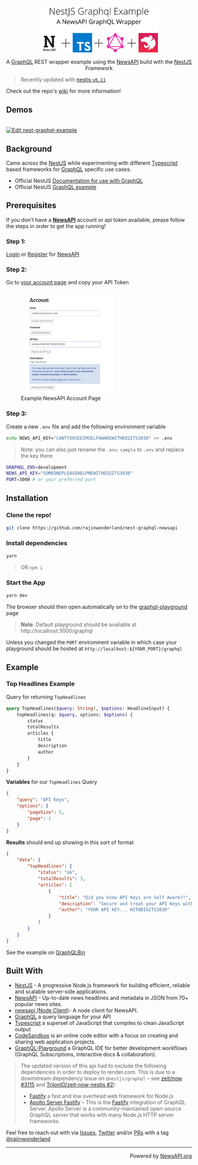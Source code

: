 <p align="center">
  <a href="http://bit.ly/2Mw9Szs" target="blank"><img src="docs/assets/nestjs-graphql-example.png"
      width="320" alt="Nest Logo" /></a>
</p>
<p align="center">A <a href="https://graphql.org/" target="_blank">GraphQL</a> REST wrapper example using the <a href="https://newsapi.org"
    target="_blank">NewsAPI</a> build with the <a href="https://nestjs.com/" target="_blank">NestJS</a> Framework</p>


> Recently updated with [nestjs `v6.11`](https://github.com/nestjs/nest/releases/tag/v6.11.0)


Check out the repo's [wiki](https://github.com/rajinwonderland/nest-graphql-newsapi/wiki/Home) for more information!


## Demos
<br/>
 <a href="https://codesandbox.io/s/4r84973oj9?autoresize=1&expanddevtools=1&hidenavigation=1&view=editor" target="_blank">
    <img alt="Edit nest-graphql-example" src="https://codesandbox.io/static/img/play-codesandbox.svg" width="175px">
  </a>

## Background

Came across the [NestJS](https://nestjs.org) while experimenting with different [Typescript](https://www.typescriptlang.org/) based frameworks for [GraphQL](https://graphql.org) specific use cases.
- Official NestJS [Documentation for use with GraphQL](https://docs.nestjs.com/graphql/quick-start)
- Official NestJS [GraphQL example](https://github.com/nestjs/nest/tree/master/sample/12-graphql-apollo)

## Prerequisites

If you don't have a [**NewsAPI**](https://newsapi.org) account or api token available, please follow the steps in order to get the app running!

### Step 1:

[Login](https://newsapi.org/login) or [Register](https://newsapi.org/register) for [NewsAPI](https://newsapi.org)

### Step 2:

Go to [your account page](https://newsapi.org/account) and copy your API Token

<figure>
<img src="docs/assets/news-api-key-example.png" width="250px"/>
<figcaption>Example NewsAPI Account Page</figcaption>
</figure>

### Step 3:

Create a new `.env` file and add the following environment variable

```sh
echo NEWS_API_KEY="CANTYOUSEEIMSELFAWAREWITHDIGITS3030" >> .env
```

> Note: you can also just rename the `.env.sample` to `.env` and replace the key there

```sh
GRAPHQL_ENV=development
NEWS_API_KEY="SOMEONEPLEASEHELPMEWITHDIGITS3030"
PORT=3000 # or your preferred port
```

## Installation

### Clone the repo!

```sh
git clone https://github.com/rajinwonderland/nest-graphql-newsapi
```

### Install dependencies

```sh
yarn
```
> OR `npm i`

### Start the App

```sh
yarn dev
```

The browser should then open automatically on to the [graphql-playground](https://github.com/prisma-labs/graphql-playground) page

> **Note**: Default playground should be available at http://localhost:3000/graphql

Unless you changed the `PORT` environment variable in which case your playground should be hosted at
`http://localhost:${YOUR_PORT}/graphql`

## Example

### Top Headlines Example

Query for returning `TopHeadlines`

```graphql
query TopHeadlines($query: String!, $options: HeadlineInput) {
	topHeadlines(q: $query, options: $options) {
		status
		totalResults
		articles {
			title
			description
			author
		}
	}
}
```

**Variables** for our `TopHeadlines` Query

```json
{
	"query": "API Keys",
	"options": {
		"pageSize": 5,
		"page": 1
	}
}
```

**Results** should end up showing in this sort of format

```json
{
	"data": {
		"topHeadlines": {
			"status": "ok",
			"totalResults": 3,
			"articles": [
				{
					"title": "Did you know API Keys are Self Aware?!",
					"description": "Secure and treat your API Keys with respect",
					"author": "YOUR API KEY... WITHDIGITS3030"
				}
			]
		}
	}
}
```

See the example on [GraphQLBin](https://www.graphqlbin.com/v2/oZQ1tP)

## Built With
- [NestJS](https://docs.nestjs.com) - A progressive Node.js framework for building efficient, reliable and scalable server-side applications.
- [NewsAPI](https://newsapi.org) - Up-to-date news headlines and metadata in JSON from 70+ popular news sites.
- [newsapi (Node Client)](https://www.npmjs.com/package/newsapi)- A node client for NewsAPI.
- [GraphQL](https://graphql.org/) a query language for your API
- [Typescript](https://github.com/Microsoft/TypeScript) a superset of JavaScript that compiles to clean JavaScript output
- [CodeSandbox](https://codesandbox.io) is an online code editor with a focus on creating and sharing web application projects.
- [GraphQL-Playground](https://github.com/prisma-labs/graphql-playground) a GraphQL IDE for better development workflows (GraphQL Subscriptions, interactive docs & collaboration).


> The updated version of this api had to exclude the following dependencies in order to deploy to render.com. This is due to a downstream dependency issue on `@nestjs/graphql` – see [zeit/now #3115](https://github.com/zeit/now/issues/3115) and [TrilonIO/zeit-now-nestjs #2](https://github.com/TrilonIO/zeit-now-nestjs/issues/2))
>  - [Fastify](https://www.fastify.io/) a fast and low overhead web framework for Node.js
>  - [Apollo Server Fastify](https://github.com/apollographql/apollo-server/tree/master/packages/apollo-server-fastify) – This is the [Fastify](https://github.com/fastify/fastify) integration of GraphQL Server. Apollo Server is a community-maintained open-source GraphQL server that works with many Node.js HTTP server frameworks.



Feel free to reach out with via [Issues](/issues), [Twitter](https://twitter.com/rajinwonderland) and/or [PRs](/pulls) with a tag [@rajinwonderland](https://github.com/rajinwonderland)

---

<p align="right">Powered by <a href="https://newsapi.org" target="_blank">NewsAPI.org</a>
</p>
